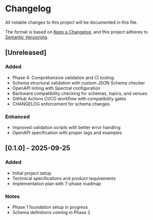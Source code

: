 # Changelog

All notable changes to this project will be documented in this file.

The format is based on [Keep a Changelog](https://keepachangelog.com/en/1.0.0/),
and this project adheres to [Semantic Versioning](https://semver.org/spec/v2.0.0.html).

## [Unreleased]

### Added
- Phase 4: Comprehensive validation and CI tooling
- Schema structural validation with custom JSON Schema checker
- OpenAPI linting with Spectral configuration
- Backward compatibility checking for schemas, topics, and venues
- GitHub Actions CI/CD workflow with compatibility gates
- CHANGELOG enforcement for schema changes

### Enhanced
- Improved validation scripts with better error handling
- OpenAPI specification with proper tags and examples

## [0.1.0] - 2025-09-25

### Added
- Initial project setup
- Technical specifications and product requirements
- Implementation plan with 7-phase roadmap

### Notes
- Phase 1 foundation setup in progress
- Schema definitions coming in Phase 2